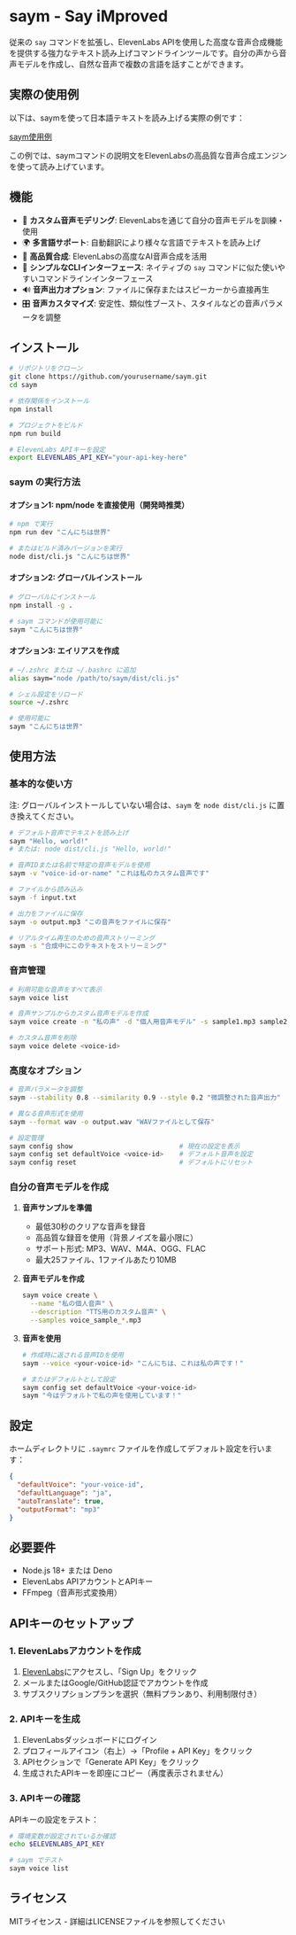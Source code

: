 # saym - Say iMproved

従来の `say` コマンドを拡張し、ElevenLabs APIを使用した高度な音声合成機能を提供する強力なテキスト読み上げコマンドラインツールです。自分の声から音声モデルを作成し、自然な音声で複数の言語を話すことができます。

## 実際の使用例

以下は、saymを使って日本語テキストを読み上げる実際の例です：

[saym使用例]([https://gyazo.com/b8b46d3b777ec97618d920183a1889fa](https://i.gyazo.com/b8b46d3b777ec97618d920183a1889fa.mp4))

この例では、saymコマンドの説明文をElevenLabsの高品質な音声合成エンジンを使って読み上げています。

## 機能

- 🎤 **カスタム音声モデリング**: ElevenLabsを通じて自分の音声モデルを訓練・使用
- 🌍 **多言語サポート**: 自動翻訳により様々な言語でテキストを読み上げ
- 🎯 **高品質合成**: ElevenLabsの高度なAI音声合成を活用
- 💬 **シンプルなCLIインターフェース**: ネイティブの `say` コマンドに似た使いやすいコマンドラインインターフェース
- 🔊 **音声出力オプション**: ファイルに保存またはスピーカーから直接再生
- 🎛️ **音声カスタマイズ**: 安定性、類似性ブースト、スタイルなどの音声パラメータを調整

## インストール

```bash
# リポジトリをクローン
git clone https://github.com/yourusername/saym.git
cd saym

# 依存関係をインストール
npm install

# プロジェクトをビルド
npm run build

# ElevenLabs APIキーを設定
export ELEVENLABS_API_KEY="your-api-key-here"
```

### saym の実行方法

#### オプション1: npm/node を直接使用（開発時推奨）

```bash
# npm で実行
npm run dev "こんにちは世界"

# またはビルド済みバージョンを実行
node dist/cli.js "こんにちは世界"
```

#### オプション2: グローバルインストール

```bash
# グローバルにインストール
npm install -g .

# saym コマンドが使用可能に
saym "こんにちは世界"
```

#### オプション3: エイリアスを作成

```bash
# ~/.zshrc または ~/.bashrc に追加
alias saym="node /path/to/saym/dist/cli.js"

# シェル設定をリロード
source ~/.zshrc

# 使用可能に
saym "こんにちは世界"
```

## 使用方法

### 基本的な使い方

注: グローバルインストールしていない場合は、`saym` を `node dist/cli.js` に置き換えてください。

```bash
# デフォルト音声でテキストを読み上げ
saym "Hello, world!"
# または: node dist/cli.js "Hello, world!"

# 音声IDまたは名前で特定の音声モデルを使用
saym -v "voice-id-or-name" "これは私のカスタム音声です"

# ファイルから読み込み
saym -f input.txt

# 出力をファイルに保存
saym -o output.mp3 "この音声をファイルに保存"

# リアルタイム再生のための音声ストリーミング
saym -s "合成中にこのテキストをストリーミング"
```

### 音声管理

```bash
# 利用可能な音声をすべて表示
saym voice list

# 音声サンプルからカスタム音声モデルを作成
saym voice create -n "私の声" -d "個人用音声モデル" -s sample1.mp3 sample2.wav sample3.m4a

# カスタム音声を削除
saym voice delete <voice-id>
```

### 高度なオプション

```bash
# 音声パラメータを調整
saym --stability 0.8 --similarity 0.9 --style 0.2 "微調整された音声出力"

# 異なる音声形式を使用
saym --format wav -o output.wav "WAVファイルとして保存"

# 設定管理
saym config show                           # 現在の設定を表示
saym config set defaultVoice <voice-id>    # デフォルト音声を設定
saym config reset                          # デフォルトにリセット
```

### 自分の音声モデルを作成

1. **音声サンプルを準備**
   - 最低30秒のクリアな音声を録音
   - 高品質な録音を使用（背景ノイズを最小限に）
   - サポート形式: MP3、WAV、M4A、OGG、FLAC
   - 最大25ファイル、1ファイルあたり10MB

2. **音声モデルを作成**
   ```bash
   saym voice create \
     --name "私の個人音声" \
     --description "TTS用のカスタム音声" \
     --samples voice_sample_*.mp3
   ```

3. **音声を使用**
   ```bash
   # 作成時に返される音声IDを使用
   saym --voice <your-voice-id> "こんにちは、これは私の声です！"
   
   # またはデフォルトとして設定
   saym config set defaultVoice <your-voice-id>
   saym "今はデフォルトで私の声を使用しています！"
   ```

## 設定

ホームディレクトリに `.saymrc` ファイルを作成してデフォルト設定を行います：

```json
{
  "defaultVoice": "your-voice-id",
  "defaultLanguage": "ja",
  "autoTranslate": true,
  "outputFormat": "mp3"
}
```

## 必要要件

- Node.js 18+ または Deno
- ElevenLabs APIアカウントとAPIキー
- FFmpeg（音声形式変換用）

## APIキーのセットアップ

### 1. ElevenLabsアカウントを作成

1. [ElevenLabs](https://elevenlabs.io/)にアクセスし、「Sign Up」をクリック
2. メールまたはGoogle/GitHub認証でアカウントを作成
3. サブスクリプションプランを選択（無料プランあり、利用制限付き）

### 2. APIキーを生成

1. ElevenLabsダッシュボードにログイン
2. プロフィールアイコン（右上）→「Profile + API Key」をクリック
3. APIセクションで「Generate API Key」をクリック
4. 生成されたAPIキーを即座にコピー（再度表示されません）

### 3. APIキーの確認

APIキーの設定をテスト：

```bash
# 環境変数が設定されているか確認
echo $ELEVENLABS_API_KEY

# saym でテスト
saym voice list
```

## ライセンス

MITライセンス - 詳細はLICENSEファイルを参照してください
